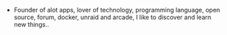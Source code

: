 - Founder of alot apps, lover of technology, programming language, open source, forum, docker, unraid and arcade, I like to discover and learn new things..
  <br>

















